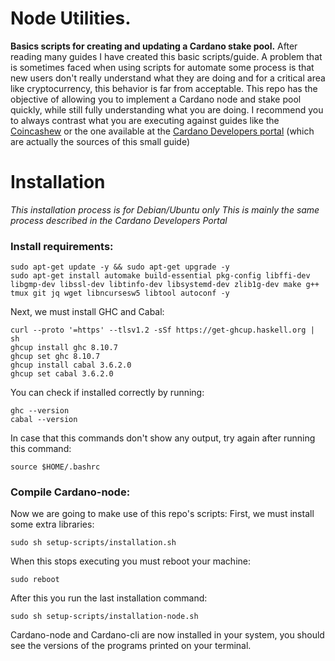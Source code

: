 # Node Utilities.

**Basics scripts for creating and updating a Cardano stake pool.** After reading many guides I have created this basic scripts/guide. A problem that is sometimes faced when using scripts for automate some process is that new users don't really understand what they are doing and for a critical area like cryptocurrency, this behavior is far from acceptable. This repo has the objective of allowing you to implement a Cardano node and stake pool quickly, while still fully understanding what you are doing. I recommend you to always contrast what you are executing against guides like the [Coincashew](https://www.coincashew.com/coins/overview-ada/guide-how-to-build-a-haskell-stakepool-node) or the one available at the [Cardano Developers portal](https://developers.cardano.org/docs/stake-pool-course/) (which are actually the sources of this small guide)

# Installation
*This installation process is for Debian/Ubuntu only*
*This is mainly the same process described in the Cardano Developers Portal*

### Install requirements:

	sudo apt-get update -y && sudo apt-get upgrade -y
	sudo apt-get install automake build-essential pkg-config libffi-dev libgmp-dev libssl-dev libtinfo-dev libsystemd-dev zlib1g-dev make g++ tmux git jq wget libncursesw5 libtool autoconf -y


Next, we must install GHC and Cabal:

	curl --proto '=https' --tlsv1.2 -sSf https://get-ghcup.haskell.org | sh
	ghcup install ghc 8.10.7
	ghcup set ghc 8.10.7   
	ghcup install cabal 3.6.2.0
	ghcup set cabal 3.6.2.0
You can check if installed correctly by running:

	ghc --version
	cabal --version
In case that this commands don't show any output, try again after running this command:
	
	source $HOME/.bashrc


### Compile Cardano-node:
Now we are going to make use of this repo's scripts:
First, we must install some extra libraries:

	sudo sh setup-scripts/installation.sh
When this stops executing you must reboot your machine:
	
	sudo reboot 
After this you run the last installation command:

	sudo sh setup-scripts/installation-node.sh


Cardano-node and Cardano-cli are now installed in your system, you should see the versions of the programs printed on your terminal.
